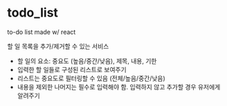 # todo_list
to-do list made w/ react

할 일 목록을 추가/제거할 수 있는 서비스
- 할 일의 요소: 중요도 (높음/중간/낮음), 제목, 내용, 기한
- 입력한 할 일들로 구성된 리스트로 보여주기
- 리스트는 중요도로 필터링할 수 있음 (전체/높음/중간/낮음)
- 내용을 제외한 나머지는 필수로 입력해야 함. 입력하지 않고 추가할 경우 유저에게 알려주기
